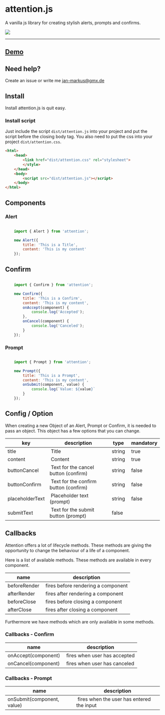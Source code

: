 # attention.js

A vanilla js library for creating stylish alerts, prompts and confirms.

<p>
    <img src="https://img.shields.io/github/size/janmarkuslanger/attention.js/dist/attention.js.svg">
</p>

---

## <a href="https://janmarkuslanger.github.io/attention.js/">Demo</a>

## Need help?
Create an issue or write me jan-markus@gmx.de

## Install

Install attention.js is quit easy.

### Install script

Just include the script `dist/attention.js` into your project and put the script before the closing body tag.
You also need to put the css into your project `dist/attention.css`.

``` html
<html>
    <head>
        <link href="dist/attention.css" rel="stylesheet">
        </style>
    </head>
    <body>
        <script src="dist/attention.js"></script>
    </body>
</html>

```


## Components

### Alert

``` javascript

    import { Alert } from 'attention';

    new Alert({
        title: 'This is a Title',
        content: 'This is my content'
    });

```

## Confirm

``` javascript

    import { Confirm } from 'attention';

    new Confirm({
        title: 'This is a Confirm',
        content: 'This is my content',
        onAccept(component) {
            console.log('Accepted');
        },
        onCancel(component) {
            console.log('Canceled');
        }
    });

```

### Prompt

``` javascript

    import { Prompt } from 'attention';

    new Prompt({
        title: 'This is a Prompt',
        content: 'This is my content',
        onSubmit(component, value) {
            console.log(`Value: ${value}`
        }
    });

```

## Config / Option

When creating a new Object of an Alert, Prompt or Confirm, it is needed to pass an object.
This object has a few options that you can change.

key | description | type | mandatory|
----|-----------|----|-----|
title | Title | string | true |
content | Content | string | true |
buttonCancel | Text for the cancel button (confirm) | string | false |
buttonConfirm | Text for the confirm button (confirm)| string | false |
placeholderText | Placeholder text (prompt) | string | false
submitText | Text for the submit button (prompt) | false | 



## Callbacks

Attention offers a lot of lifecycle methods. These methods are giving the opportunity to change the behaviour of a life of a component.


Here is a list of available methods. These methods are available in every component.


name | description |
----|----------|
beforeRender | fires before rendering a component |
afterRender | fires after rendering a component |
beforeClose | fires before closing a component |
afterClose | fires after closing a component |


Furthermore we have methods which are only available in some methods.


### Callbacks - Confirm


name | description |
-----|---------|
onAccept(component) | fires when user has accepted |
onCancel(component) | fires when user has canceled |


### Callbacks - Prompt

name | description |
-----|---------|
onSubmit(component, value) | fires when the user has entered the input |
